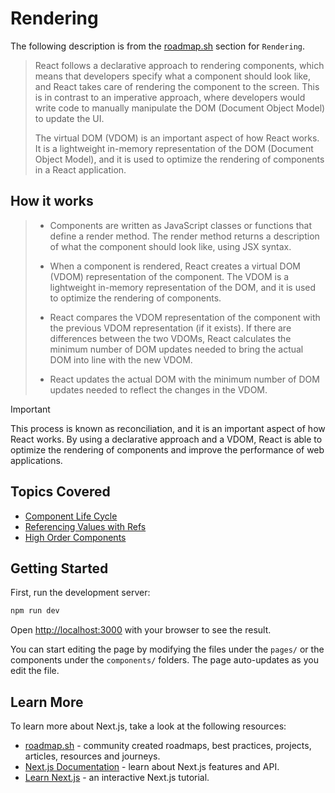 # Rendering

The following description is from the [roadmap.sh](https://roadmap.sh/react) section for `Rendering`.

<blockquote>
React follows a declarative approach to rendering components, which means that developers specify what a component should look like, and React takes care of rendering the component to the screen. This is in contrast to an imperative approach, where developers would write code to manually manipulate the DOM (Document Object Model) to update the UI.

The virtual DOM (VDOM) is an important aspect of how React works. It is a lightweight in-memory representation of the DOM (Document Object Model), and it is used to optimize the rendering of components in a React application.

</blockquote>

## How it works

<blockquote>

-   Components are written as JavaScript classes or functions that define a render method. The render method returns a description of what the component should look like, using JSX syntax.

-   When a component is rendered, React creates a virtual DOM (VDOM) representation of the component. The VDOM is a lightweight in-memory representation of the DOM, and it is used to optimize the rendering of components.

-   React compares the VDOM representation of the component with the previous VDOM representation (if it exists). If there are differences between the two VDOMs, React calculates the minimum number of DOM updates needed to bring the actual DOM into line with the new VDOM.

-   React updates the actual DOM with the minimum number of DOM updates needed to reflect the changes in the VDOM.

</blockquote>

> [!IMPORTANT]  
> This process is known as reconciliation, and it is an important aspect of how React works. By using a declarative approach and a VDOM, React is able to optimize the rendering of components and improve the performance of web applications.

## Topics Covered

-   [Component Life Cycle](https://projects.wojtekmaj.pl/react-lifecycle-methods-diagram/)
-   [Referencing Values with Refs](https://react.dev/learn/referencing-values-with-refs)
-   [High Order Components](https://blog.rocketseat.com.br/higher-order-components-hocs-no-react-e-react-native/)

## Getting Started

First, run the development server:

```bash
npm run dev
```

Open [http://localhost:3000](http://localhost:3000) with your browser to see the result.

You can start editing the page by modifying the files under the `pages/` or the components under the `components/` folders. The page auto-updates as you edit the file.

## Learn More

To learn more about Next.js, take a look at the following resources:

-   [roadmap.sh](https://roadmap.sh/) - community created roadmaps, best practices, projects, articles, resources and journeys.
-   [Next.js Documentation](https://nextjs.org/docs) - learn about Next.js features and API.
-   [Learn Next.js](https://nextjs.org/learn) - an interactive Next.js tutorial.
